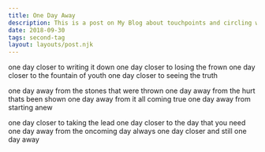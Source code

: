 ```yaml
---
title: One Day Away
description: This is a post on My Blog about touchpoints and circling wagons.
date: 2018-09-30
tags: second-tag
layout: layouts/post.njk
---
```

one day closer to writing it down
one day closer to losing the frown
one day closer to the fountain of youth
one day closer to seeing the truth

one day away from the stones that were thrown
one day away from the hurt thats been shown
one day away from it all coming true
one day away from starting anew

one day closer to taking the lead
one day closer to the day that you need
one day away from the oncoming day
always one day closer and still one day away